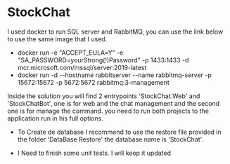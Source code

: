 # StockChat

I used docker to run SQL server and RabbitMQ, you can use the link below to use the same image that I used.

- docker run -e "ACCEPT_EULA=Y" -e "SA_PASSWORD=yourStrong(!)Password" -p 1433:1433 -d mcr.microsoft.com/mssql/server:2019-latest
- docker run -d --hostname rabbitserver --name rabbitmq-server -p 15672:15672 -p 5672:5672 rabbitmq:3-management

Inside the solution you will find 2 entrypoints 'StockChat.Web' and 'StockChatBot', one is for web and the chat management and the second one is for manage the command.
you need to run both projects to the application run in his full options.

- To Create de database I recommend to use the restore file provided in the folder 'DataBase Restore' the database name is 'StockChat'.

- I Need to finish some unit tests. I will keep it updated
